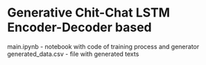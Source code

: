 # Generative Chit-Chat LSTM Encoder-Decoder based

main.ipynb - notebook with code of training process and generator\
generated_data.csv - file with generated texts
